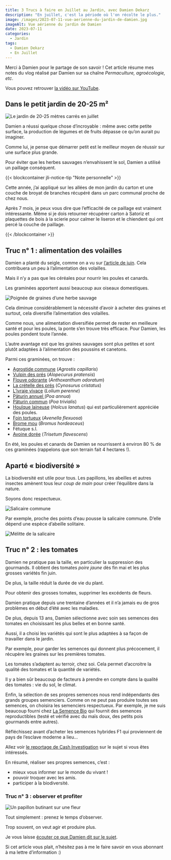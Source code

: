 ```yaml
---
title: 3 Trucs à faire en Juillet au Jardin, avec Damien Dekarz
description: "En juillet, c'est la période où l'on récolte le plus."
image: /images/2023-07-11-vue-aerienne-du-jardin-de-damien.jpg
imageAlt: Vue aérienne du jardin de Damien
date: 2023-07-11
categories:
  - Jardin
tags:
  - Damien Dekarz
  - En Juillet
---
```


Merci à Damien pour le partage de son savoir ! Cet article résume mes notes du vlog réalisé par Damien sur sa chaîne _Permaculture, agroécologie, etc_.

<!-- more -->

Vous pouvez retrouver [la vidéo sur YouTube](https://www.youtube.com/watch?v=OcO3XRZw2AI).

## Dans le petit jardin de 20-25 m²

![Le jardin de 20-25 mètres carrés en juillet](images/le-jardin-de-20-25-metres-carres-en-juillet.jpg 'Crédits : image extraite du vlog de Damien Dekarz')

Damien a réussi quelque chose d’incroyable : même avec cette petite surface, la production de légumes et de fruits dépasse ce qu’on aurait pu imaginer.

Comme lui, je pense que démarrer petit est le meilleur moyen de réussir sur une surface plus grande.

Pour éviter que les herbes sauvages n’envahissent le sol, Damien a utilisé un paillage conséquent.

{{< blockcontainer jli-notice-tip "Note personnelle" >}}

Cette année, j’ai appliqué sur les allées de mon jardin du carton et une couche de broyat de branches récupéré dans un parc communal proche de chez nous.

Après 7 mois, je peux vous dire que l’efficacité de ce paillage est vraiment intéressante. Même si je dois retourner récupérer carton à Satoriz et plaquettes de bois à la scierie pour calmer le liseron et le chiendent qui ont percé la couche de paillage.

{{< /blockcontainer >}}

## Truc n° 1 : alimentation des volailles

Damien a planté du seigle, comme on a vu sur [l’article de juin](../../06/3-trucs-a-faire-en-juin-au-jardin-damien-dekarz/README.md). Cela contribuera un peu à l’alimentation des volailles.

Mais il n’y a pas que les céréales pour nourrir les poules et canards.

Les graminées apportent aussi beaucoup aux oiseaux domestiques.

![Poignée de graines d’une herbe sauvage](images/poignee-de-graines-dune-herbe-sauvage.jpg 'Crédits : image extraite du vlog de Damien Dekarz')

Cela diminue considérablement la nécessité d’avoir à acheter des graines et surtout, cela diversifie l’alimentation des volailles.

Comme nous, une alimentation diversifiée permet de rester en meilleure santé et pour les poules, la ponte s’en trouve très efficace. Pour Damien, les poules pondent toute l’année.

L’autre avantage est que les graines sauvages sont plus petites et sont plutôt adaptées à l’alimentation des poussins et canetons.

Parmi ces graminées, on trouve :

- [Agrostide commune](https://www.google.com/search?q=Agrostis+capillaris) (_Agrostis capillaris_)
- [Vulpin des prés](https://www.google.com/search?q=Alopecurus+pratensis) (_Alopecurus pratensis_)
- [Flouve odorante](https://www.google.com/search?q=Anthoxanthum+odoratum) (_Anthoxanthum odoratum_)
- [La crételle des prés](https://www.google.com/search?q=Cynosurus+cristatus) (_Cynosurus cristatus_)
- [L’ivraie vivace](https://www.google.com/search?q=Lolium+perenne) (_Lolium perenne_)
- [Pâturin annuel ](https://www.google.com/search?q=Poa+annua)(_Poa annua_)
- [Pâturin commun](https://www.google.com/search?q=Poa+trivialis) (_Poa trivialis_)
- [Houlque laineuse](https://www.google.com/search?q=Holcus+lanatus) (_Holcus lanatus_) qui est particulièrement appréciée des poules.
- [Foin tortueux](https://www.google.com/search?q=Avenella+flexuosa) (_Avenella flexuosa_)
- [Brome mou](https://www.google.com/search?q=Bromus+hordeaceus) (_Bromus hordeaceus_)
- Fétuque s.l.
- [Avoine dorée](https://www.google.com/search?q=Trisetum+flavescens) (_Trisetum flavescens_)

En été, les poules et canards de Damien se nourrissent à environ 80 % de ces graminées (rappelons que son terrain fait 4 hectares !).

## Aparté « biodiversité »

La biodiversité est utile pour tous. Les papillons, les abeilles et autres insectes amènent tous leur _coup de main_ pour créer l’équilibre dans la nature.

Soyons donc respectueux.

![Salicaire commune](images/salicaire-commune.jpg 'Crédits : image extraite du vlog de Damien Dekarz')

Par exemple, proche des points d’eau pousse la salicaire commune. D’elle dépend une espèce d’abeille solitaire.

![Mélitte de la salicaire](images/melitte-de-la-salicaire.jpg 'Crédits : image extraite du vlog de Damien Dekarz')

## Truc n° 2 : les tomates

Damien ne pratique pas la taille, en particulier la suppression des gourmands. Il obtient des tomates _poire jaune_ dès fin mai et les plus grosses variétés fin juin.

De plus, la taille réduit la durée de vie du plant.

Pour obtenir des grosses tomates, supprimer les excédents de fleurs.

Damien pratique depuis une trentaine d’années et il n’a jamais eu de gros problèmes en début d’été avec les maladies.

De plus, depuis 13 ans, Damien sélectionne avec soin ses semences des tomates en choisissant les plus belles et en bonne santé.

Aussi, il a choisi les variétés qui sont le plus adaptées à sa façon de travailler dans le jardin.

Par exemple, pour garder les semences qui donnent plus précocement, il récupère les graines sur les premières tomates.

Les tomates s’adaptent au terroir, chez soi. Cela permet d’accroitre la qualité des tomates et la quantité de variétés.

Il y a bien sûr beaucoup de facteurs à prendre en compte dans la qualité des tomates : vie du sol, le climat.

Enfin, la sélection de ses propres semences nous rend indépendants des grands groupes semenciers. Comme on ne peut pas produire toutes ses semences, on choisira les semenciers respectueux. Par exemple, je me suis beaucoup fourni chez [La Semence Bio](https://www.lasemencebio.com/) qui fournit des semences reproductibles (testé et vérifié avec du maïs doux, des petits pois gourmands entre autres).

Réfléchissez avant d’acheter les semences hybrides F1 qui proviennent de pays de l’esclave moderne a lieu…

Allez voir [le reportage de Cash Investigation](https://www.youtube.com/watch?v=Mgd0_jv6TS4&t=0s) sur le sujet si vous êtes intéressés.

En résumé, réaliser ses propres semences, c’est :

- mieux vous informer sur le monde du vivant !
- pouvoir troquer avec les amis.
- participer à la biodiversité.

### Truc n° 3 : observer et profiter

![Un papillon butinant sur une fleur](images/un-papillon-butinant-sur-une-fleur.jpg 'Crédits : image extraite du vlog de Damien Dekarz')

Tout simplement : prenez le temps d’observer.

Trop souvent, on veut agir et produire plus.

Je vous laisse [écouter ce que Damien dit sur le sujet](https://www.youtube.com/watch?v=OcO3XRZw2AI&t=1722s).

Si cet article vous plait, n’hésitez pas à me le faire savoir en vous abonnant à ma lettre d’information :)
